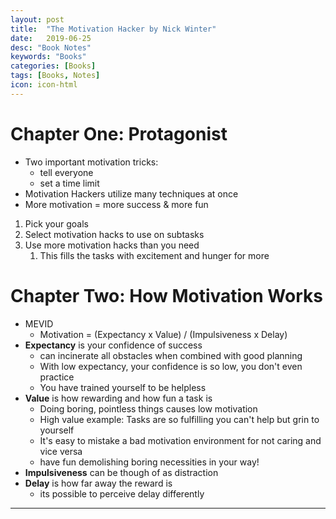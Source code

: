 ```yaml
---
layout: post
title:  "The Motivation Hacker by Nick Winter"
date:   2019-06-25
desc: "Book Notes"
keywords: "Books"
categories: [Books]
tags: [Books, Notes]
icon: icon-html
---
```


# Chapter One: Protagonist
- Two important motivation tricks:
    - tell everyone
    - set a time limit
- Motivation Hackers utilize many techniques at once
- More motivation = more success & more fun
1. Pick your goals
2. Select motivation hacks to use on subtasks
3. Use more motivation hacks than you need
    1. This fills the tasks with excitement and hunger for more

# Chapter Two: How Motivation Works
- MEVID
    - Motivation = (Expectancy x Value) / (Impulsiveness x Delay)
- **Expectancy** is your confidence of success
    - can incinerate all obstacles when combined with good planning
    - With low expectancy, your confidence is so low, you don't even practice
    - You have trained yourself to be helpless
- **Value** is how rewarding and how fun a task is
    - Doing boring, pointless things causes low motivation
    - High value example: Tasks are so fulfilling you can't help but grin to yourself
    - It's easy to mistake a bad motivation environment for not caring and vice versa
    - have fun demolishing boring necessities in your way!
- **Impulsiveness** can be though of as distraction
- **Delay** is how far away the reward is
    - its possible to perceive delay differently

---